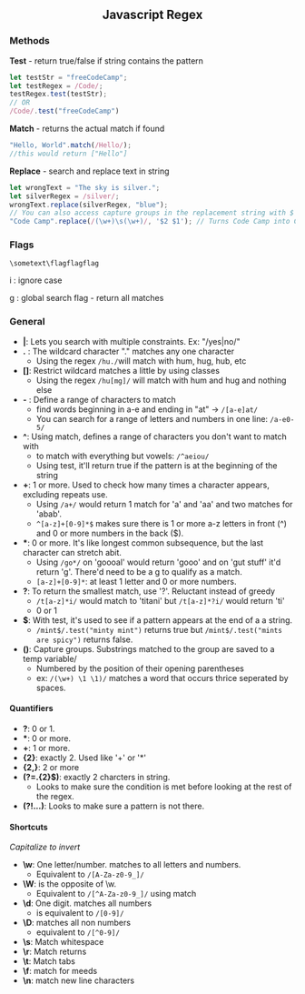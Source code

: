 ## <p align="center">Javascript Regex</p>

### **Methods**

**Test** - return true/false if string contains the pattern
~~~javascript
let testStr = "freeCodeCamp";
let testRegex = /Code/;
testRegex.test(testStr);
// OR
/Code/.test("freeCodeCamp")
~~~

**Match** - returns the actual match if found
~~~javascript
"Hello, World".match(/Hello/);
//this would return ["Hello"]
~~~

**Replace** - search and replace text in string
~~~javascript
let wrongText = "The sky is silver.";
let silverRegex = /silver/;
wrongText.replace(silverRegex, "blue");
// You can also access capture groups in the replacement string with $
"Code Camp".replace(/(\w+)\s(\w+)/, '$2 $1'); // Turns Code Camp into Camp Code

~~~


### **Flags**

```javascipt
\sometext\flagflagflag
```

i : ignore case

g : global search flag - return all matches

### **General**

- **|**: Lets you search with multiple constraints. Ex: "/yes|no/"
- **.** : The wildcard character "." matches any one character
    - Using the regex ```/hu./```will match with hum, hug, hub, etc
- **[]**: Restrict wildcard matches a little by using classes
    - Using the regex ```/hu[mg]/``` will match with hum and hug and nothing else
- **-** : Define a range of characters to match
    - find words beginning in a-e and ending in "at" -> ```/[a-e]at/```
    - You can search for a range of letters and numbers in one line: ```/a-e0-5/```
- **^**: Using match, defines a range of characters you don't want to match with
    - to match with everything but vowels: ```/^aeiou/```
    - Using test, it'll return true if the pattern is at the beginning of the string
- **+**: 1 or more. Used to check how many times a character appears, excluding repeats use.
    - Using ```/a+/``` would return 1 match for 'a' and 'aa' and two matches for 'abab'.
    - ```^[a-z]+[0-9]*$``` makes sure there is 1 or more a-z letters in front (^) and 0 or more numbers in the back ($).
- **\***: 0 or more. It's like longest common subsequence, but the last character can stretch abit.
    - Using ```/go*/``` on 'goooal' would return 'gooo' and on 'gut stuff' it'd return 'g'. There'd need to be a g to qualify as a match.
    - ```[a-z]+[0-9]*```: at least 1 letter and 0 or more numbers.
- **?**: To return the smallest match, use '?'. Reluctant instead of greedy
    - ```/t[a-z]*i/``` would match to 'titani' but ```/t[a-z]*?i/``` would return 'ti'
    - 0 or 1
- **$**: With test, it's used to see if a pattern appears at the end of a a string.
    - ```/mint$/.test("minty mint")``` returns true but ```/mint$/.test("mints are spicy")``` returns false.
- **()**: Capture groups. Substrings matched to the group are saved to a temp variable/
  - Numbered by the position of their opening parentheses
  - ex: ```/(\w+) \1 \1)/``` matches a word that occurs thrice seperated by spaces.
#### Quantifiers
- **?**: 0 or 1.
- **\***: 0 or more.
- **+**: 1 or more.
- **{2}**: exactly 2. Used like '+' or '*'
- **{2,}**: 2 or more
- **(?=.{2}$)**: exactly 2 charcters in string. 
  - Looks to make sure the condition is met before looking at the rest of the regex.
- **(?!...)**: Looks to make sure a pattern is not there.

#### Shortcuts
<em>Capitalize to invert</em>
- **\w**: One letter/number. matches to all letters and numbers. 
    - Equivalent to ```/[A-Za-z0-9_]/```
- **\W**: is the opposite of \w.
    - Equivalent to ```/[^A-Za-z0-9_]/``` using match
- **\d**: One digit. matches all numbers
    - is equivalent to ```/[0-9]/```
- **\D**: matches all non numbers
    - equivalent to ```/[^0-9]/```
- **\s**: Match whitespace
- **\r**: Match returns
- **\t**: Match tabs
- **\f**: match for meeds
- **\n**: match new line characters